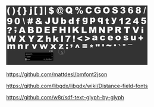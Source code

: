 ![example](https://raw.githubusercontent.com/esnho/sdf-font/master/animation.gif)

https://github.com/mattdesl/bmfont2json

https://github.com/libgdx/libgdx/wiki/Distance-field-fonts

https://github.com/w8r/sdf-text-glyph-by-glyph
